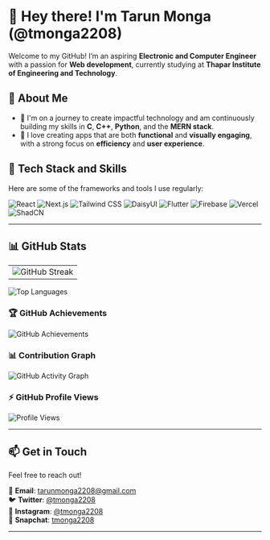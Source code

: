 # 👋 Hey there! I'm Tarun Monga (@tmonga2208)  

Welcome to my GitHub! I’m an aspiring **Electronic and Computer Engineer** with a passion for **Web development**, currently studying at **Thapar Institute of Engineering and Technology**.  

## 🌱 About Me  
- 🚀 I'm on a journey to create impactful technology and am continuously building my skills in **C**, **C++**, **Python**, and the **MERN stack**.  
- 🎨 I love creating apps that are both **functional** and **visually engaging**, with a strong focus on **efficiency** and **user experience**.  

## 🔧 Tech Stack and Skills  
Here are some of the frameworks and tools I use regularly:  

<p align="left">
  <img src="https://img.shields.io/badge/React-20232A?style=for-the-badge&logo=react&logoColor=61DAFB" alt="React"/>
  <img src="https://img.shields.io/badge/Next.js-000000?style=for-the-badge&logo=nextdotjs&logoColor=white" alt="Next.js"/>
  <img src="https://img.shields.io/badge/Tailwind_CSS-38B2AC?style=for-the-badge&logo=tailwind-css&logoColor=white" alt="Tailwind CSS"/>
  <img src="https://img.shields.io/badge/DaisyUI-5A67D8?style=for-the-badge&logo=daisyui&logoColor=white" alt="DaisyUI"/>
  <img src="https://img.shields.io/badge/Flutter-02569B?style=for-the-badge&logo=flutter&logoColor=white" alt="Flutter"/>
  <img src="https://img.shields.io/badge/Firebase-FFCA28?style=for-the-badge&logo=firebase&logoColor=white" alt="Firebase"/>
  <img src="https://img.shields.io/badge/Vercel-000000?style=for-the-badge&logo=vercel&logoColor=white" alt="Vercel"/>
  <img src="https://img.shields.io/badge/ShadCN-4F46E5?style=for-the-badge&logoColor=white" alt="ShadCN"/>
</p>

---

## 📊 GitHub Stats  

<table>
  <tr>
    <td valign="top">
      <img src="https://github-readme-streak-stats.herokuapp.com/?user=tmonga2208&theme=radical" alt="GitHub Streak"/>
    </td>
  </tr>
</table>

![Top Languages](https://github-readme-stats.vercel.app/api/top-langs/?username=tmonga2208&layout=compact&theme=radical)  

### 🏆 GitHub Achievements  
<img src="https://github-profile-trophy.vercel.app/?username=tmonga2208&theme=radical&no-frame=true&margin-w=15&margin-h=15" alt="GitHub Achievements"/>  

### 📊 Contribution Graph  
![GitHub Activity Graph](https://github-readme-activity-graph.vercel.app/graph?username=tmonga2208&theme=radical)  


### ⚡ GitHub Profile Views  
![Profile Views](https://komarev.com/ghpvc/?username=tmonga2208&label=PROFILE+VIEWS&style=for-the-badge&color=blue)  

---

## 📫 Get in Touch  

Feel free to reach out!  

📧 **Email**: tarunmonga2208@gmail.com  
🐦 **Twitter**: [@tmonga2208](https://twitter.com/tmonga2208)  
📸 **Instagram**: [@tmonga2208](https://instagram.com/tmonga2208)  
👻 **Snapchat**: [tmonga2208](https://www.snapchat.com/add/tmonga2208)  

---

